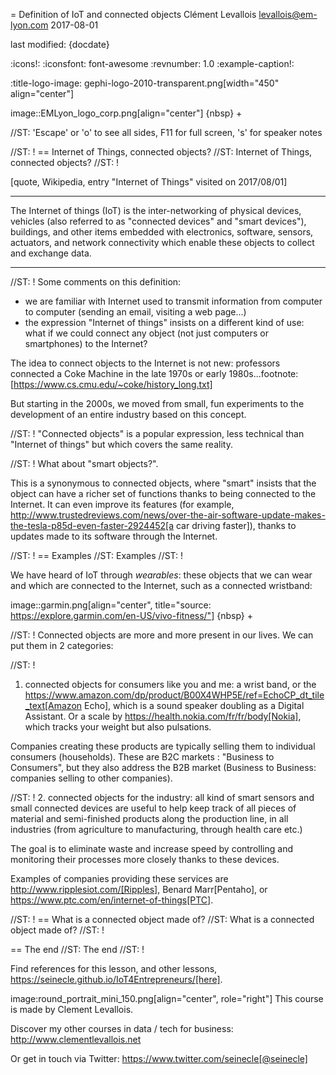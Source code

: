 = Definition of IoT and connected objects
Clément Levallois <levallois@em-lyon.com>
2017-08-01

last modified: {docdate}

:icons!:
:iconsfont:   font-awesome
:revnumber: 1.0
:example-caption!:

:title-logo-image: gephi-logo-2010-transparent.png[width="450" align="center"]

image::EMLyon_logo_corp.png[align="center"]
{nbsp} +

//ST: 'Escape' or 'o' to see all sides, F11 for full screen, 's' for speaker notes

//ST: !
== Internet of Things, connected objects?
//ST: Internet of Things, connected objects?
//ST: !

[quote, Wikipedia, entry "Internet of Things" visited on 2017/08/01]
________________________________________
The Internet of things (IoT) is the inter-networking of physical devices, vehicles (also referred to as "connected devices" and "smart devices"), buildings, and other items embedded with electronics, software, sensors, actuators, and network connectivity which enable these objects to collect and exchange data.
________________________________________

//ST: !
Some comments on this definition:

- we are familiar with Internet used to transmit information from computer to computer (sending an email, visiting a web page...)
- the expression "Internet of things" insists on a different kind of use: what if we could connect any object (not just computers or smartphones) to the Internet?

The idea to connect objects to the Internet is not new: professors connected a Coke Machine in the late 1970s or early 1980s...footnote:[https://www.cs.cmu.edu/~coke/history_long.txt]

But starting in the 2000s, we moved from small, fun experiments to the development of an entire industry based on this concept.

//ST: !
"Connected objects" is a popular expression, less technical than "Internet of things" but which covers the same reality.

//ST: !
What about "smart objects?".

This is a synonymous to connected objects, where "smart" insists that the object can have a richer set of functions thanks to being connected to the Internet. It can even improve its features (for example, http://www.trustedreviews.com/news/over-the-air-software-update-makes-the-tesla-p85d-even-faster-2924452[a car driving faster]), thanks to updates made to its software through the Internet.

//ST: !
== Examples
//ST: Examples
//ST: !

We have heard of IoT  through *wearables*: these objects that we can wear and which are connected to the Internet, such as a connected wristband:

image::garmin.png[align="center", title="source: https://explore.garmin.com/en-US/vivo-fitness/"]
{nbsp} +

//ST: !
Connected objects are more and more present in our lives. We can put them in 2 categories:

//ST: !
1. connected objects for consumers like you and me: a wrist band, or the https://www.amazon.com/dp/product/B00X4WHP5E/ref=EchoCP_dt_tile_text[Amazon Echo], which is a sound speaker doubling as a Digital Assistant. Or a scale by https://health.nokia.com/fr/fr/body[Nokia], which tracks your weight but also pulsations.

Companies creating these products are typically selling them to individual consumers (households).
These are B2C markets : "Business to Consumers", but they also address the B2B market (Business to Business: companies selling to other companies).


//ST: !
2. connected objects for the industry: all kind of smart sensors and small connected devices are useful to help keep track of all pieces of material and semi-finished products along the production line, in all industries (from agriculture to manufacturing, through health care etc.)

The goal is to eliminate waste and increase speed by controlling and monitoring their processes more closely thanks to these devices.

Examples of companies providing these services are http://www.ripplesiot.com/[Ripples], Benard Marr[Pentaho], or https://www.ptc.com/en/internet-of-things[PTC].


//ST: !
== What is a connected object made of?
//ST: What is a connected object made of?
//ST: !



== The end
//ST: The end
//ST: !

Find references for this lesson, and other lessons, https://seinecle.github.io/IoT4Entrepreneurs/[here].

image:round_portrait_mini_150.png[align="center", role="right"]
This course is made by Clement Levallois.

Discover my other courses in data / tech for business: http://www.clementlevallois.net

Or get in touch via Twitter: https://www.twitter.com/seinecle[@seinecle]
